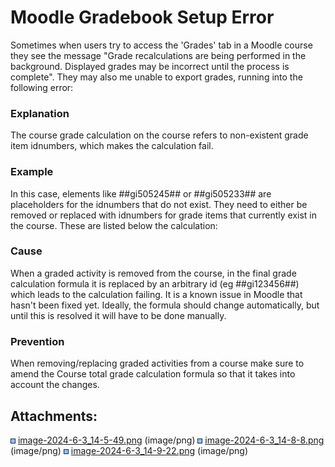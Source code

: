# Moodle Gradebook Setup Error

Sometimes when users try to access the 'Grades' tab in a Moodle course they see the message "Grade recalculations are being performed in the background. Displayed grades may be incorrect until the process is complete". They may also me unable to export grades, running into the following error:

### Explanation

The course grade calculation on the course refers to non-existent grade item idnumbers, which makes the calculation fail. 

### Example

In this case, elements like \#\#gi505245\#\# or \#\#gi505233\#\# are placeholders for the idnumbers that do not exist. They need to either be removed or replaced with idnumbers for grade items that currently exist in the course. These are listed below the calculation:

### Cause

When a graded activity is removed from the course, in the final grade calculation formula it is replaced by an arbitrary id (eg \#\#gi123456\#\#) which leads to the calculation failing. It is a known issue in Moodle that hasn't been fixed yet. Ideally, the formula should change automatically, but until this is resolved it will have to be done manually.

### Prevention

When removing/replacing graded activities from a course make sure to amend the Course total grade calculation formula so that it takes into account the changes. 

## Attachments:

<img src="images/icons/bullet_blue.gif" width="8" height="8" /> [image-2024-6-3\_14-5-49.png](attachments/330466896/330466888.png) (image/png)
<img src="images/icons/bullet_blue.gif" width="8" height="8" /> [image-2024-6-3\_14-8-8.png](attachments/330466896/330466890.png) (image/png)
<img src="images/icons/bullet_blue.gif" width="8" height="8" /> [image-2024-6-3\_14-9-22.png](attachments/330466896/330466892.png) (image/png)

